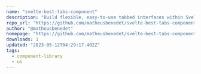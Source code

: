```yaml
---
name: "svelte-best-tabs-component"
description: "Build flexible, easy-to-use tabbed interfaces within Svelte applications."
repo_url: "https://github.com/matheusbenedet/svelte-best-tabs-component"
author: "@matheusbenedet"
homepage: "https://github.com/matheusbenedet/svelte-best-tabs-component#readme"
downloads: 1
updated: "2023-05-12T04:29:17.402Z"
tags: 
  - component-library
  - ui
---
```

